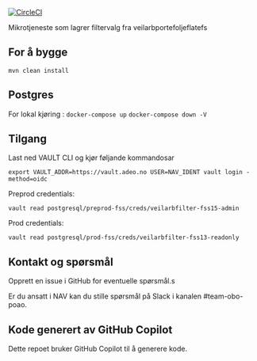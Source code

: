 [![CircleCI](https://circleci.com/gh/navikt/veilarbfilter.svg?style=svg)](https://circleci.com/gh/navikt/veilarbfilter)

Mikrotjeneste som lagrer filtervalg fra veilarbportefoljeflatefs

## For å bygge

`mvn clean install`

## Postgres

For lokal kjøring :
`docker-compose up`
`docker-compose down -V`

## Tilgang

Last ned VAULT CLI og kjør føljande kommandosar

`export VAULT_ADDR=https://vault.adeo.no USER=NAV_IDENT vault login -method=oidc`

Preprod credentials:

`vault read postgresql/preprod-fss/creds/veilarbfilter-fss15-admin`

Prod credentials:

`vault read postgresql/prod-fss/creds/veilarbfilter-fss13-readonly`

## Kontakt og spørsmål

Opprett en issue i GitHub for eventuelle spørsmål.s

Er du ansatt i NAV kan du stille spørsmål på Slack i kanalen #team-obo-poao.

## Kode generert av GitHub Copilot

Dette repoet bruker GitHub Copilot til å generere kode.
